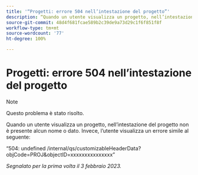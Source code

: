 ```yaml
---
title: '“Progetti: errore 504 nell’intestazione del progetto”'
description: “Quando un utente visualizza un progetto, nell’intestazione del progetto non è presente alcun nome o dato. Invece, l’utente visualizza un errore.”
source-git-commit: 48d4f681fcae589b2c39de9a73d29c1f6f851f8f
workflow-type: tm+mt
source-wordcount: '77'
ht-degree: 100%

---
```



# Progetti: errore 504 nell’intestazione del progetto

>[!NOTE]
>
>Questo problema è stato risolto.

Quando un utente visualizza un progetto, nell’intestazione del progetto non è presente alcun nome o dato. Invece, l’utente visualizza un errore simile al seguente:

“504: undefined /internal/qs/customizableHeaderData?objCode=PROJ&amp;objectID=xxxxxxxxxxxxxxx”

_Segnalato per la prima volta il 3 febbraio 2023._

